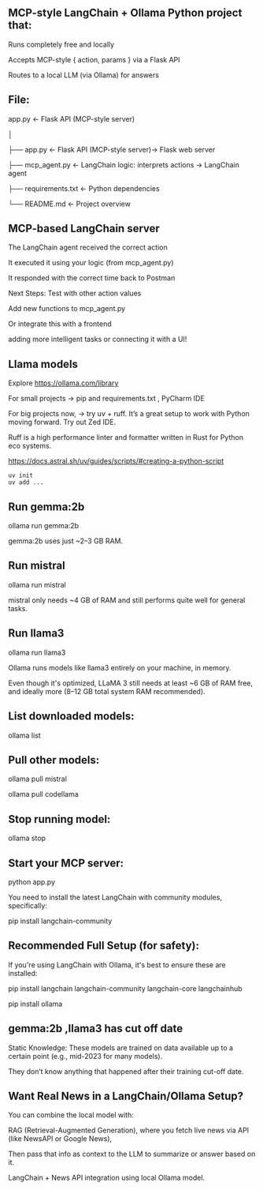 ## MCP-style LangChain + Ollama Python project that:

Runs completely free and locally

Accepts MCP-style { action, params } via a Flask API  

Routes to a local LLM (via Ollama) for answers

## File:

app.py  ← Flask API (MCP-style server)

│

├── app.py                 ← Flask API (MCP-style server)-> Flask web server

├── mcp_agent.py           ← LangChain logic: interprets actions -> LangChain agent

├── requirements.txt       ← Python dependencies

└── README.md              ← Project overview

## MCP-based LangChain server 

The LangChain agent received the correct action

It executed it using your logic (from mcp_agent.py)

It responded with the correct time back to Postman

Next Steps:
Test with other action values

Add new functions to mcp_agent.py

Or integrate this with a frontend

adding more intelligent tasks or connecting it with a UI!

## Llama models
Explore https://ollama.com/library


For small projects -> pip and requirements.txt  , PyCharm IDE

For big projects now, -> try uv + ruff. It’s a great setup to work with Python moving forward. Try out Zed IDE. 

Ruff is a high performance linter and formatter written in Rust for Python eco systems.

https://docs.astral.sh/uv/guides/scripts/#creating-a-python-script
```
uv init
uv add ...
```


## Run gemma:2b

ollama run gemma:2b

gemma:2b uses just ~2–3 GB RAM.

## Run mistral

ollama run mistral

mistral only needs ~4 GB of RAM and still performs quite well for general tasks.

## Run llama3

ollama run llama3


Ollama runs models like llama3 entirely on your machine, in memory. 

Even though it's optimized, LLaMA 3 still needs at least ~6 GB of RAM free, and ideally more (8–12 GB total system RAM recommended).

## List downloaded models:
ollama list

## Pull other models:
ollama pull mistral

ollama pull codellama

## Stop running model:
ollama stop

## Start your MCP server:
python app.py


You need to install the latest LangChain with community modules, specifically:

pip install langchain-community


## Recommended Full Setup (for safety):

If you're using LangChain with Ollama, it's best to ensure these are installed:

pip install langchain langchain-community langchain-core langchainhub

pip install ollama

## gemma:2b ,llama3 has cut off date

Static Knowledge: These models are trained on data available up to a certain point (e.g., mid-2023 for many models). 

They don’t know anything that happened after their training cut-off date.


## Want Real News in a LangChain/Ollama Setup?

You can combine the local model with:

RAG (Retrieval-Augmented Generation), where you fetch live news via API (like NewsAPI or Google News),

Then pass that info as context to the LLM to summarize or answer based on it.

LangChain + News API integration using  local Ollama model.